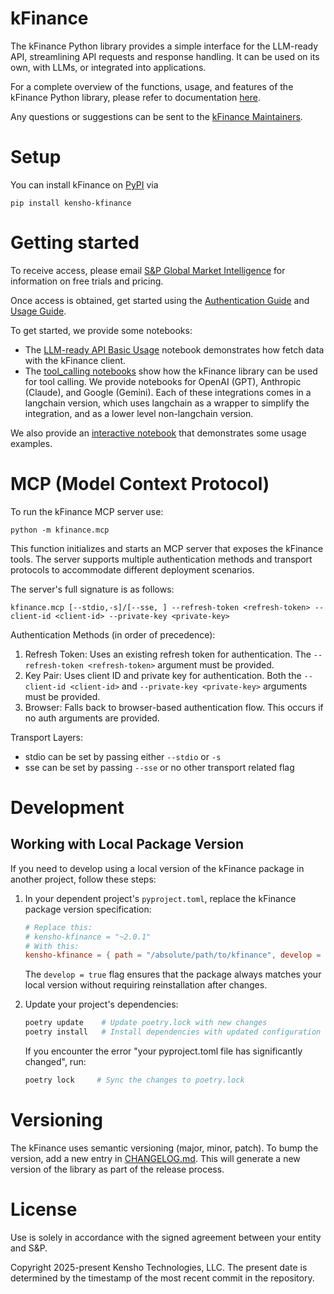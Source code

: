 # kFinance

The kFinance Python library provides a simple interface for the LLM-ready API, streamlining API requests and response handling. It can be used on its own, with LLMs, or integrated into applications.

For a complete overview of the functions, usage, and features of the kFinance Python library, please refer to documentation [here](https://kensho-kfinance.readthedocs.io/en/stable/).

Any questions or suggestions can be sent to the [kFinance Maintainers](kfinance-maintainers@kensho.com).

# Setup

You can install kFinance on [PyPI](https://pypi.org/project/kensho-kfinance/) via

`pip install kensho-kfinance`

# Getting started

To receive access, please email [S&P Global Market Intelligence](market.intelligence@spglobal.com) for information on free trials and pricing.

Once access is obtained, get started using the [Authentication Guide](https://docs.kensho.com/llmreadyapi/kf-authentication) and [Usage Guide](https://docs.kensho.com/llmreadyapi/usage).

To get started, we provide some notebooks:

- The [LLM-ready API Basic Usage](example_notebooks%2Fbasic_usage.ipynb) notebook demonstrates how
  fetch data with the kFinance client.
- The [tool_calling notebooks](example_notebooks%2Ftool_calling) show how the kFinance library can
  be used for tool calling. We provide notebooks for OpenAI (GPT), Anthropic (Claude), and Google
  (Gemini). Each of these integrations comes in a langchain version, which uses langchain as a
  wrapper to simplify the integration, and as a lower level non-langchain version.

We also provide an [interactive notebook](example_notebooks/basic_usage.ipynb) that demonstrates some usage examples.

# MCP (Model Context Protocol)

To run the kFinance MCP server use:

`python -m kfinance.mcp`

This function initializes and starts an MCP server that exposes the kFinance tools. The server supports multiple authentication methods and transport protocols to accommodate different deployment scenarios.

The server's full signature is as follows:

`kfinance.mcp [--stdio,-s]/[--sse, ] --refresh-token <refresh-token> --client-id <client-id> --private-key <private-key>`

Authentication Methods (in order of precedence):

1. Refresh Token: Uses an existing refresh token for authentication. The `--refresh-token <refresh-token>` argument must be provided.
2. Key Pair: Uses client ID and private key for authentication. Both the `--client-id <client-id>` and `--private-key <private-key>` arguments must be provided.
3. Browser: Falls back to browser-based authentication flow. This occurs if no auth arguments are provided.

Transport Layers:

- stdio can be set by passing either `--stdio` or `-s`
- sse can be set by passing `--sse` or no other transport related flag

# Development

## Working with Local Package Version

If you need to develop using a local version of the kFinance package in another project, follow these steps:

1. In your dependent project's `pyproject.toml`, replace the kFinance package version specification:

   ```toml
   # Replace this:
   # kensho-kfinance = "~2.0.1"
   # With this:
   kensho-kfinance = { path = "/absolute/path/to/kfinance", develop = true }
   ```

   The `develop = true` flag ensures that the package always matches your local version without requiring reinstallation after changes.

2. Update your project's dependencies:

   ```bash
   poetry update    # Update poetry.lock with new changes
   poetry install   # Install dependencies with updated configuration
   ```

   If you encounter the error "your pyproject.toml file has significantly changed", run:

   ```bash
   poetry lock     # Sync the changes to poetry.lock
   ```

# Versioning

The kFinance uses semantic versioning (major, minor, patch).
To bump the version, add a new entry in [CHANGELOG.md](kfinance%2FCHANGELOG.md).
This will generate a new version of the library as part of the release process.

# License

Use is solely in accordance with the signed agreement between your entity and S&P.

Copyright 2025-present Kensho Technologies, LLC. The present date is determined by the timestamp of the most recent commit in the repository.
